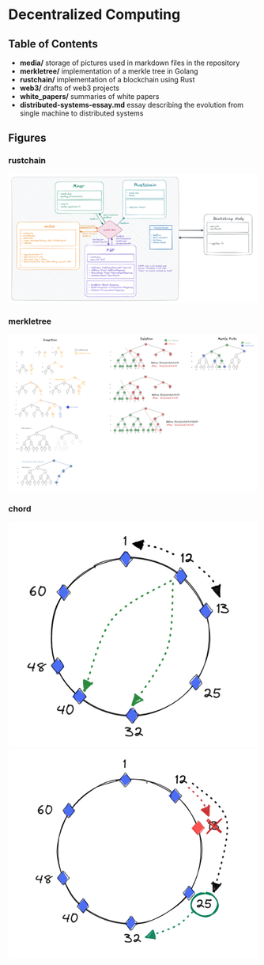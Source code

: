 # Decentralized Computing

## Table of Contents
- **media/** storage of pictures used in markdown files in the repository
- **merkletree/** implementation of a merkle tree in Golang 
- **rustchain/** implementation of a blockchain using Rust 
- **web3/** drafts of web3 projects
- **white_papers/** summaries of white papers 
- **distributed-systems-essay.md** essay describing the evolution from single machine to distributed systems 

## Figures 

### rustchain 
![rustchain design](/media/rustchain.png)

### merkletree
![merkletree](/media/merkle-tree.png)

### chord 
![dht-1](/media/dht-1.png)
![dht-2](/media/dht-2.png)
